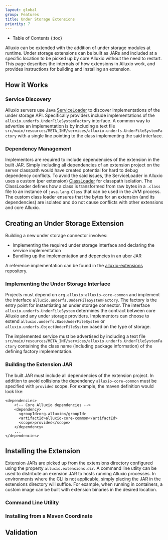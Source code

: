 ```yaml
---
layout: global
group: Features
title: Under Storage Extensions
priority: 7
---
```


* Table of Contents
{:toc}

Alluxio can be extended with the addition of under storage modules at runtime. Under storage extensions can be built as JARs and included at a specific location to be picked up by core Alluxio without the need to restart. This page describes the internals of how extensions in Alluxio work, and provides instructions for building and installing an extension.

## How it Works

### Service Discovery
Alluxio servers use Java [ServiceLoader](https://docs.oracle.com/javase/7/docs/api/java/util/ServiceLoader.html) to discover implementations of the under storage API. Specifically providers include implementations of the `alluxio.underfs.UnderFileSystemFactory` interface. A common way to advertise an implementation is by including a text file `src/main/resources/META_INF/services/alluxio.underfs.UnderFileSystemFactory` with a single line pointing to the class implementing the said interface.

### Dependency Management
Implementors are required to include dependencies of the extension in the built JAR. Simply including all dependencies of an extension project on the server classpath would have created potential for hard to debug dependency conflicts. To avoid the said issues, the ServiceLoader in Alluxio uses a custom (per extension) [ClassLoader](https://docs.oracle.com/javase/7/docs/api/java/lang/ClassLoader.html) for classpath isolation. The ClassLoader defines how a class is transformed from raw bytes in a `.class` file to an instance of `java.lang.Class` that can be used in the JVM process. The custom class loader ensures that the bytes for an extension (and its dependencies) are isolated and do not cause conflicts with other extensions and core Alluxio.

## Creating an Under Storage Extension

Building a new under storage connector involves:
- Implementing the required under storage interface and declaring the service implementation
- Bundling up the implementation and depencies in an uber JAR

A reference implementation can be found in the [alluxio-extensions](https://github.com/Alluxio/alluxio-extensions/tree/master/underfs/s3n) repository.

### Implementing the Under Storage Interface
Projects must depend on `org.alluxio:alluxio-core-common` and implement the interface `alluxio.underfs.UnderFileSystemFactory`. The factory is the entry point for instantiating an under storage connector. The interface `alluxio.underfs.UnderFileSystem` determines the contract between core Alluxio and any under storage providers. Implementors can choose to extend `alluxio.underfs.BaseUnderFileSystem` or `alluxio.underfs.ObjectUnderFileSystem` based on the type of storage.

The implemented service must be advertised by including a text file `src/main/resources/META_INF/services/alluxio.underfs.UnderFileSystemFactory` containing the class name (including package information) of the defining factory implementation.

### Building the Extension JAR
The built JAR must include all dependencies of the extension project. In addition to avoid collisions the dependency `alluxio-core-common` must be specified with `provided` scope. For example, the maven definition would look like:
```
<dependencies>
    <!-- Core Alluxio dependencies -->
    <dependency>
      <groupId>org.alluxio</groupId>
      <artifactId>alluxio-core-common</artifactId>
      <scope>provided</scope>
    </dependency>
    ...
</dependencies>
```

## Installing the Extension
Extension JARs are picked up from the extensions directory configured using the property `alluxio.extensions.dir`. A command line utlity can be used to distribute an exension JAR to hosts running Alluxio processes. In environments where the CLI is not applicable, simply placing the JAR in the extensions directory will suffice. For example, when running in containers, a custom image can be built with extension binaries in the desired location.

### Command Line Utility

### Installing from a Maven Coordinate

## Validation

